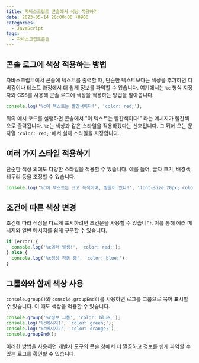 ```yaml
---
title: 자바스크립트 콘솔에서 색상 적용하기
date: 2023-05-14 20:00:00 +0900
categories:
  - JavaScript
tags:
  - 자바스크립트콘솔
---
```


## 콘솔 로그에 색상 적용하는 방법

자바스크립트에서 콘솔에 텍스트를 출력할 때, 단순한 텍스트보다는 색상을 추가하면 디버깅이나 테스트 과정에서 더 쉽게 정보를 파악할 수 있습니다. 여기에서는 `%c` 형식 지정자와 CSS를 사용해 콘솔 로그에 색상을 적용하는 방법을 알아봅니다.

```javascript
console.log('%c이 텍스트는 빨간색이다!', 'color: red;');
```

위의 예시 코드를 실행하면 콘솔에서 "이 텍스트는 빨간색이다!" 라는 메시지가 빨간색으로 출력됩니다. `%c`는 색상과 같은 스타일을 적용하겠다는 신호입니다. 그 뒤에 오는 문자열 `'color: red;'`에서 실제 스타일을 지정합니다.

## 여러 가지 스타일 적용하기

단순한 색상 외에도 다양한 스타일을 적용할 수 있습니다. 예를 들어, 글자 크기, 배경색, 테두리 등을 조정할 수 있습니다.

```javascript
console.log('%c이 텍스트는 크고 녹색이며, 밑줄이 있다!', 'font-size:20px; color: green; text-decoration: underline;');
```

## 조건에 따른 색상 변경

조건에 따라 색상을 다르게 표시하려면 조건문을 사용할 수 있습니다. 이를 통해 에러 메시지와 일반 메시지를 쉽게 구분할 수 있습니다.

```javascript
if (error) {
  console.log('%c에러 발생!', 'color: red;');
} else {
  console.log('%c정상 작동 중', 'color: blue;');
}
```

## 그룹화와 함께 색상 사용

`console.group()`와 `console.groupEnd()`를 사용하면 로그를 그룹으로 묶어 표시할 수 있습니다. 이 때도 색상을 적용할 수 있습니다.

```javascript
console.group('%c정보 그룹', 'color: blue;');
console.log('%c메시지1', 'color: green;');
console.log('%c메시지2', 'color: orange;');
console.groupEnd();
```

이러한 방법을 사용하면 개발자 도구의 콘솔 창에서 더 깔끔하고 정보를 쉽게 파악할 수 있는 로그를 확인할 수 있습니다.